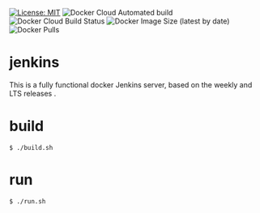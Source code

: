 [![License: MIT](https://img.shields.io/badge/License-MIT-yellow.svg)](https://opensource.org/licenses/MIT)
![Docker Cloud Automated build](https://img.shields.io/docker/cloud/automated/arturobernalg/jenkins)
![Docker Cloud Build Status](https://img.shields.io/docker/cloud/build/arturobernalg/jenkins)
![Docker Image Size (latest by date)](https://img.shields.io/docker/image-size/arturobernalg/jenkins)
![Docker Pulls](https://img.shields.io/docker/pulls/arturobernalg/jenkins)

# jenkins


This is a fully functional docker Jenkins server, based on the weekly and LTS releases .



# build

```shell
$ ./build.sh
```

# run

```shell
$ ./run.sh 
```
